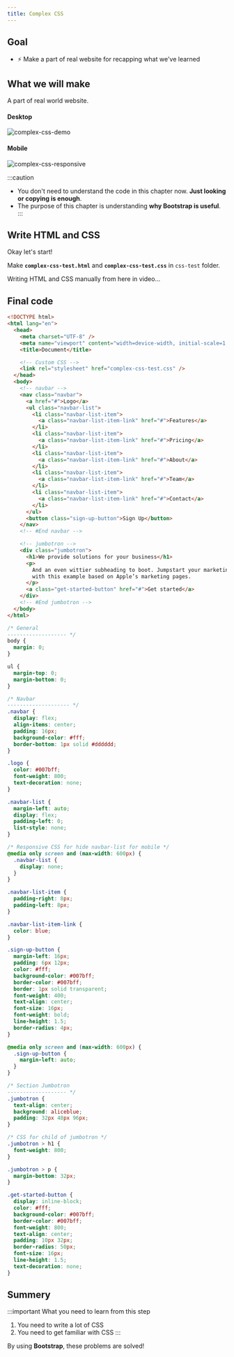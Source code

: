 ```yaml
---
title: Complex CSS
---
```


## Goal
  - ⚡ Make a part of real website for recapping what we've learned

## What we will make

A part of real world website.

#### Desktop
![complex-css-demo](https://storage.googleapis.com/coderhackers-assets/docs/img/2020-04-29-19-06-52.png)


#### Mobile
![complex-css-responsive](https://storage.googleapis.com/coderhackers-assets/docs/img/2020-04-29-19-06-29.png)


:::caution
- You don't need to understand the code in this chapter now. **Just looking or copying is enough**.
- The purpose of this chapter is understanding **why Bootstrap is useful**.
:::

## Write HTML and CSS

Okay let's start!

Make **`complex-css-test.html`** and **`complex-css-test.css`** in `css-test` folder.

Writing HTML and CSS manually from here in video...

## Final code
```html title="complex-css-test.html"
<!DOCTYPE html>
<html lang="en">
  <head>
    <meta charset="UTF-8" />
    <meta name="viewport" content="width=device-width, initial-scale=1.0" />
    <title>Document</title>

    <!-- Custom CSS -->
    <link rel="stylesheet" href="complex-css-test.css" />
  </head>
  <body>
    <!-- navbar -->
    <nav class="navbar">
      <a href="#">Logo</a>
      <ul class="navbar-list">
        <li class="navbar-list-item">
          <a class="navbar-list-item-link" href="#">Features</a>
        </li>
        <li class="navbar-list-item">
          <a class="navbar-list-item-link" href="#">Pricing</a>
        </li>
        <li class="navbar-list-item">
          <a class="navbar-list-item-link" href="#">About</a>
        </li>
        <li class="navbar-list-item">
          <a class="navbar-list-item-link" href="#">Team</a>
        </li>
        <li class="navbar-list-item">
          <a class="navbar-list-item-link" href="#">Contact</a>
        </li>
      </ul>
      <button class="sign-up-button">Sign Up</button>
    </nav>
    <!-- #End navbar -->

    <!-- jumbotron -->
    <div class="jumbotron">
      <h1>We provide solutions for your business</h1>
      <p>
        And an even wittier subheading to boot. Jumpstart your marketing efforts
        with this example based on Apple’s marketing pages.
      </p>
      <a class="get-started-button" href="#">Get started</a>
    </div>
    <!-- #End jumbotron -->
  </body>
</html>
```

```css title="complex-css-test.css"
/* General
------------------- */
body {
  margin: 0;
}

ul {
  margin-top: 0;
  margin-bottom: 0;
}

/* Navbar
-------------------- */
.navbar {
  display: flex;
  align-items: center;
  padding: 16px;
  background-color: #fff;
  border-bottom: 1px solid #dddddd;
}

.logo {
  color: #007bff;
  font-weight: 800;
  text-decoration: none;
}

.navbar-list {
  margin-left: auto;
  display: flex;
  padding-left: 0;
  list-style: none;
}

/* Responsive CSS for hide navbar-list for mobile */
@media only screen and (max-width: 600px) {
  .navbar-list {
    display: none;
  }
}

.navbar-list-item {
  padding-right: 8px;
  padding-left: 8px;
}

.navbar-list-item-link {
  color: blue;
}

.sign-up-button {
  margin-left: 16px;
  padding: 6px 12px;
  color: #fff;
  background-color: #007bff;
  border-color: #007bff;
  border: 1px solid transparent;
  font-weight: 400;
  text-align: center;
  font-size: 16px;
  font-weight: bold;
  line-height: 1.5;
  border-radius: 4px;
}

@media only screen and (max-width: 600px) {
  .sign-up-button {
    margin-left: auto;
  }
}

/* Section Jumbotron
------------------- */
.jumbotron {
  text-align: center;
  background: aliceblue;
  padding: 32px 48px 96px;
}

/* CSS for child of jumbotron */
.jumbotron > h1 {
  font-weight: 800;
}

.jumbotron > p {
  margin-bottom: 32px;
}

.get-started-button {
  display: inline-block;
  color: #fff;
  background-color: #007bff;
  border-color: #007bff;
  font-weight: 800;
  text-align: center;
  padding: 10px 32px;
  border-radius: 50px;
  font-size: 16px;
  line-height: 1.5;
  text-decoration: none;
}
```

## Summery

:::important What you need to learn from this step
  1. You need to write a lot of CSS
  2. You need to get familiar with CSS
:::

By using **Bootstrap**, these problems are solved!
